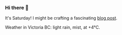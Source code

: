 ### Hi there :wave:

It's Saturday! I might be crafting a fascinating [blog post](https://benjaminwuethrich.dev).

Weather in Victoria BC: light rain, mist, at +4°C.
